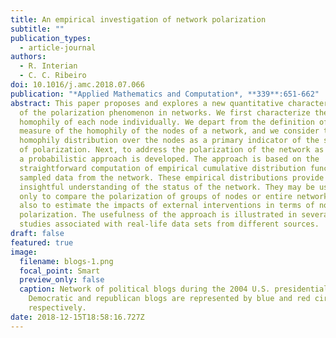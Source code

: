 ```yaml
---
title: An empirical investigation of network polarization
subtitle: ""
publication_types:
  - article-journal
authors:
  - R. Interian
  - C. C. Ribeiro
doi: 10.1016/j.amc.2018.07.066
publication: "*Applied Mathematics and Computation*, **339**:651-662"
abstract: This paper proposes and explores a new quantitative characterization
  of the polarization phenomenon in networks. We first characterize the
  homophily of each node individually. We depart from the definition of a new
  measure of the homophily of the nodes of a network, and we consider the
  homophily distribution over the nodes as a primary indicator of the strength
  of polarization. Next, to address the polarization of the network as a whole,
  a probabilistic approach is developed. The approach is based on the
  straightforward computation of empirical cumulative distribution functions of
  sampled data from the network. These empirical distributions provide a more
  insightful understanding of the status of the network. They may be used not
  only to compare the polarization of groups of nodes or entire networks, but
  also to estimate the impacts of external interventions in terms of node
  polarization. The usefulness of the approach is illustrated in several case
  studies associated with real-life data sets from different sources.
draft: false
featured: true
image:
  filename: blogs-1.png
  focal_point: Smart
  preview_only: false
  caption: Network of political blogs during the 2004 U.S. presidential election.
    Democratic and republican blogs are represented by blue and red circles,
    respectively.
date: 2018-12-15T18:58:16.727Z
---
```

